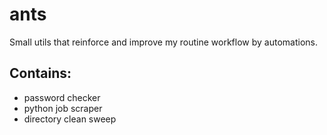 # ants

Small utils that reinforce and improve my routine workflow by automations.

## Contains:
* password checker
* python job scraper
* directory clean sweep
